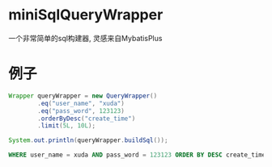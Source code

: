 # miniSqlQueryWrapper
一个非常简单的sql构建器, 灵感来自MybatisPlus


# 例子
```java
Wrapper queryWrapper = new QueryWrapper()
		.eq("user_name", "xuda")
		.eq("pass_word", 123123)
		.orderByDesc("create_time")
		.limit(5L, 10L);

System.out.println(queryWrapper.buildSql());
```

```sql
WHERE user_name = xuda AND pass_word = 123123 ORDER BY DESC create_time LIMIT 5, 10
```
